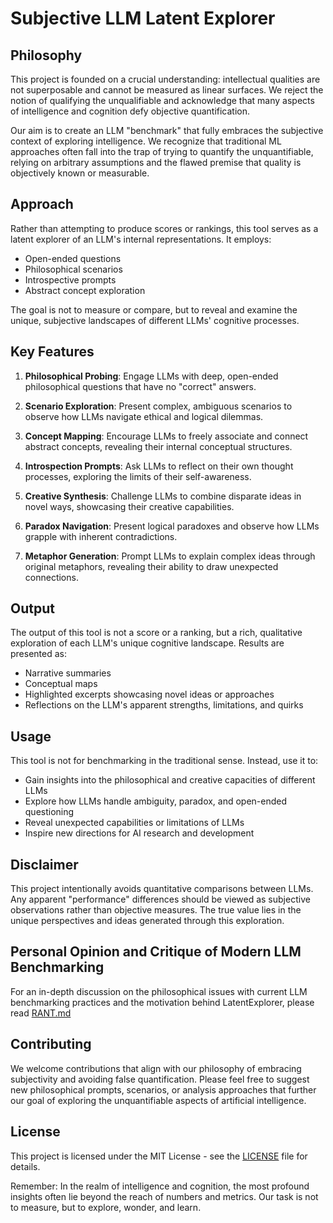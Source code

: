 # Subjective LLM Latent Explorer

## Philosophy

This project is founded on a crucial understanding: intellectual qualities are not superposable and cannot be measured as linear surfaces. We reject the notion of qualifying the unqualifiable and acknowledge that many aspects of intelligence and cognition defy objective quantification.

Our aim is to create an LLM "benchmark" that fully embraces the subjective context of exploring intelligence. We recognize that traditional ML approaches often fall into the trap of trying to quantify the unquantifiable, relying on arbitrary assumptions and the flawed premise that quality is objectively known or measurable.

## Approach

Rather than attempting to produce scores or rankings, this tool serves as a latent explorer of an LLM's internal representations. It employs:

- Open-ended questions
- Philosophical scenarios
- Introspective prompts
- Abstract concept exploration

The goal is not to measure or compare, but to reveal and examine the unique, subjective landscapes of different LLMs' cognitive processes.

## Key Features

1. **Philosophical Probing**: Engage LLMs with deep, open-ended philosophical questions that have no "correct" answers.

2. **Scenario Exploration**: Present complex, ambiguous scenarios to observe how LLMs navigate ethical and logical dilemmas.

3. **Concept Mapping**: Encourage LLMs to freely associate and connect abstract concepts, revealing their internal conceptual structures.

4. **Introspection Prompts**: Ask LLMs to reflect on their own thought processes, exploring the limits of their self-awareness.

5. **Creative Synthesis**: Challenge LLMs to combine disparate ideas in novel ways, showcasing their creative capabilities.

6. **Paradox Navigation**: Present logical paradoxes and observe how LLMs grapple with inherent contradictions.

7. **Metaphor Generation**: Prompt LLMs to explain complex ideas through original metaphors, revealing their ability to draw unexpected connections.

## Output

The output of this tool is not a score or a ranking, but a rich, qualitative exploration of each LLM's unique cognitive landscape. Results are presented as:

- Narrative summaries
- Conceptual maps
- Highlighted excerpts showcasing novel ideas or approaches
- Reflections on the LLM's apparent strengths, limitations, and quirks

## Usage

This tool is not for benchmarking in the traditional sense. Instead, use it to:

- Gain insights into the philosophical and creative capacities of different LLMs
- Explore how LLMs handle ambiguity, paradox, and open-ended questioning
- Reveal unexpected capabilities or limitations of LLMs
- Inspire new directions for AI research and development

## Disclaimer

This project intentionally avoids quantitative comparisons between LLMs. Any apparent "performance" differences should be viewed as subjective observations rather than objective measures. The true value lies in the unique perspectives and ideas generated through this exploration.

## Personal Opinion and Critique of Modern LLM Benchmarking

For an in-depth discussion on the philosophical issues with current LLM benchmarking practices and the motivation behind LatentExplorer, please read [RANT.md](RANT.md)

## Contributing

We welcome contributions that align with our philosophy of embracing subjectivity and avoiding false quantification. Please feel free to suggest new philosophical prompts, scenarios, or analysis approaches that further our goal of exploring the unquantifiable aspects of artificial intelligence.

## License

This project is licensed under the MIT License - see the [LICENSE](LICENSE) file for details.

Remember: In the realm of intelligence and cognition, the most profound insights often lie beyond the reach of numbers and metrics. Our task is not to measure, but to explore, wonder, and learn.
